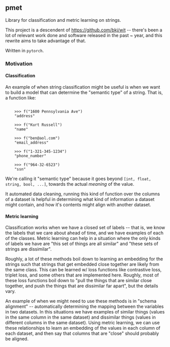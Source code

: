 ## pmet

Library for classification and metric learning on strings.

This project is a descendent of https://github.com/bkj/wit -- there's been a lot of relevant work done and software released in the past ~ year, and this rewrite aims to take advantage of that.

Written in `pytorch`.  

### Motivation

#### Classification

An example of when string classification might be useful is when we want to build a model that can determine the "semantic type" of a string.  That is, a function like:

```

    >>> f("1600 Pennsylvania Ave")
    "address"
    
    >>> f("Kurt Russell")
    "name"
    
    >>> f("ben@aol.com")
    "email_address"

    >>> f("1-321-345-1234")
    "phone_number"
    
    >>> f("964-32-6523")
    "ssn"

```

We're calling it "semantic type" because it goes beyond `[int, float, string, bool, ...]`, towards the actual _meaning_ of the value. 

It automated data cleaning, running this kind of function over the columns of a dataset is helpful in determining what kind of information a dataset might contain, and how it's contents might align with another dataset.

#### Metric learning

Classification works when we have a closed set of labels -- that is, we know the labels that we care about ahead of time, and we have examples of each of the classes.  Metric learning can help in a situation where the only kinds of labels we have are "this set of things are all similar" and "these sets of strings are dissimilar".

Roughly, a lot of these methods boil down to learning an embedding for the strings such that strings that get embedded close together are likely from the same class.  This can be learned w/ loss functions like contrastive loss, triplet loss, and some others that are implemented here.  Roughly, most of these loss functions boil down to "pull the things that are similar close together, and push the things that are dissimilar far apart", but the details vary.

An example of when we might need to use these methods is in "schema alignment" -- automatically determining the mapping between the variables in two datasets.  In this situations we have examples of similar things (values in the same column in the same dataset) and dissimilar things (values in different columns in the same dataset).  Using metric learning, we can use these relationships to learn an embedding of the values in each column of each dataset, and then say that columns that are "close" should probably be aligned.



